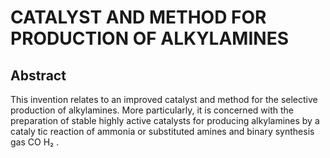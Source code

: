 # CATALYST AND METHOD FOR PRODUCTION OF ALKYLAMINES

## Abstract
This invention relates to an improved catalyst and method for the selective production of alkylamines. More particularly, it is concerned with the preparation of stable highly active catalysts for producing alkylamines by a cataly tic reaction of ammonia or substituted amines and binary synthesis gas CO H₂ .
